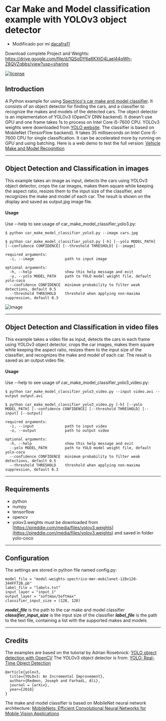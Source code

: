 # Car Make and Model classification example with YOLOv3 object detector

- Modificado por mí  [dacafra11](https://github.com/dacafra11)

Download complete Project and Weights:
https://drive.google.com/file/d/1QSqDY6a6KXtD4Lael44qWh-Z8QVZqbbs/view?usp=sharing


[![license](https://img.shields.io/github/license/mashape/apistatus.svg)](LICENSE)

## Introduction

A Python example for using [Spectrico's car make and model classifier](http://spectrico.com/car-make-model-recognition.html). It consists of an object detector for finding the cars, and a classifier to recognize the makes and models of the detected cars. The object detector is an implementation of YOLOv3 (OpenCV DNN backend). It doesn't use GPU and one frame takes 1s to process on Intel Core i5-7600 CPU. YOLOv3 weights were downloaded from [YOLO website](https://pjreddie.com/darknet/yolo/). The classifier is based on MobileNet (TensorFlow backend). It takes 35 milliseconds on Intel Core i5-7600 CPU for single classification. It can be accelerated more by running on GPU and using batching.
Here is a web demo to test the full version: [Vehicle Make and Model Recognition](http://spectrico.com/demo-car-mmr.html)

---
## Object Detection and Classification in images
This example takes an image as input, detects the cars using YOLOv3 object detector, crops the car images, makes them square while keeping the aspect ratio, resizes them to the input size of the classifier, and recognizes the make and model of each car. The result is shown on the display and saved as output.jpg image file.


#### Usage
Use --help to see usage of car_make_model_classifier_yolo3.py:
```
$ python car_make_model_classifier_yolo3.py --image cars.jpg
```
```
$ python car_make_model_classifier_yolo3.py [-h] [--yolo MODEL_PATH] [--confidence CONFIDENCE] [--threshold THRESHOLD] [--image]

required arguments:
  -i, --image              path to input image

optional arguments:
  -h, --help               show this help message and exit
  -y, --yolo MODEL_PATH    path to YOLO model weight file, default yolo-coco
  --confidence CONFIDENCE  minimum probability to filter weak detections, default 0.5
  --threshold THRESHOLD    threshold when applying non-maxima suppression, default 0.3
```
![image](https://github.com/spectrico/car-make-model-classifier-yolo3-python/blob/master/citroen-xantia-output.jpg?raw=true)

---
## Object Detection and Classification in video files
This example takes a video file as input, detects the cars in each frame using YOLOv3 object detector, crops the car images, makes them square while keeping the aspect ratio, resizes them to the input size of the classifier, and recognizes the make and model of each car. The result is saved as an output video file.


#### Usage
Use --help to see usage of car_make_model_classifier_yolo3_video.py:
```
$ python car_make_model_classifier_yolo3_video.py --input video.avi --output output.avi
```
```
$ python car_make_model_classifier_yolo3_video.py [-h] [--yolo MODEL_PATH] [--confidence CONFIDENCE] [--threshold THRESHOLD] [--input] [--output]

required arguments:
  -i, --input              path to input video
  -o, --output             path to output video

optional arguments:
  -h, --help               show this help message and exit
  --yolo MODEL_PATH        path to YOLO model weight file, default yolo-coco
  --confidence CONFIDENCE  minimum probability to filter weak detections, default 0.5
  --threshold THRESHOLD    threshold when applying non-maxima suppression, default 0.3
```

---
## Requirements
  - python
  - numpy
  - tensorflow
  - opencv
  - yolov3.weights must be downloaded from [https://pjreddie.com/media/files/yolov3.weights](https://pjreddie.com/media/files/yolov3.weights) and saved in folder yolo-coco

---
## Configuration

The settings are stored in python file named config.py:
```
model_file = "model-weights-spectrico-mmr-mobilenet-128x128-344FF72B.pb"
label_file = "labels.txt"
input_layer = "input_1"
output_layer = "softmax/Softmax"
classifier_input_size = (128, 128)
```
***model_file*** is the path to the car make and model classifier
***classifier_input_size*** is the input size of the classifier
***label_file*** is the path to the text file, containing a list with the supported makes and models

---
## Credits
The examples are based on the tutorial by Adrian Rosebrock: [YOLO object detection with OpenCV](https://www.pyimagesearch.com/2018/11/12/yolo-object-detection-with-opencv/)
The YOLOv3 object detector is from: [YOLO: Real-Time Object Detection](https://pjreddie.com/darknet/yolo/)

```
@article{yolov3,
  title={YOLOv3: An Incremental Improvement},
  author={Redmon, Joseph and Farhadi, Ali},
  journal = {arXiv},
  year={2018}
}
```
The make and model classifier is based on MobileNet neural network architecture: [MobileNets: Efficient Convolutional Neural Networks for Mobile Vision Applications](https://arxiv.org/abs/1704.04861)
